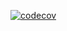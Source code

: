 [![codecov](https://codecov.io/gh/FinnApp/FinnCore/branch/master/graph/badge.svg)](https://codecov.io/gh/FinnApp/FinnCore)
